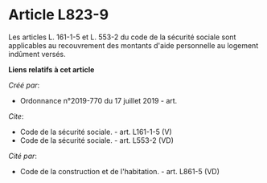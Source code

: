 # Article L823-9

Les articles L. 161-1-5 et L. 553-2 du code de la sécurité sociale sont applicables au recouvrement des montants d'aide
personnelle au logement indûment versés.

**Liens relatifs à cet article**

_Créé par_:

  - Ordonnance n°2019-770 du 17 juillet 2019 - art.

_Cite_:

  - Code de la sécurité sociale. - art. L161-1-5 (V)
  - Code de la sécurité sociale. - art. L553-2 (VD)

_Cité par_:

  - Code de la construction et de l'habitation. - art. L861-5 (VD)
